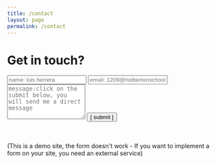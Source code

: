 ```yaml
---
title: /contact
layout: page
permalink: /contact
---
```


# Get in touch?

<form>
  <input type="text" id="name" name="name" placeholder="name: luis herrera" autocomplete="off">
  <input type="text" id="email" name="email" placeholder="email: 1209@holbertonschool.com" autocomplete="off">
  <textarea rows="5" id="message" name="message" placeholder="message:click on the submit below, you will send me a direct message" autocomplete="off"></textarea>
  <a href="mailto: 1209@holbertonschool.com"><input type="submit" value="[ submit ]"></a>
</form>

<br /><br />(This is a demo site, the form doesn't work - If you want to implement a form on your site, you need an external service)
